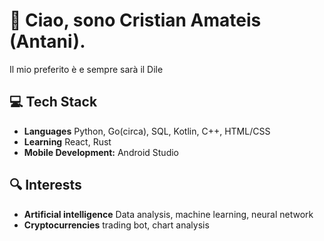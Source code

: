 # 👋 Ciao, sono Cristian Amateis (Antani).
Il mio preferito è e sempre sarà il Dile

## 💻 Tech Stack
- **Languages** Python, Go(circa), SQL, Kotlin, C++, HTML/CSS
- **Learning** React, Rust
- **Mobile Development:** Android Studio

## 🔍 Interests
- **Artificial intelligence** Data analysis, machine learning, neural network
- **Cryptocurrencies** trading bot, chart analysis

